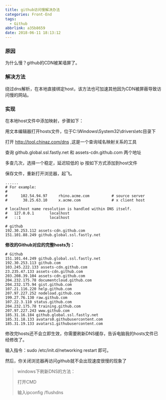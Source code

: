 ```yaml
---
title: github访问慢解决办法
categories: Front-End
tags:
  - Github
abbrlink: a35b8659
date: 2018-06-11 18:13:12
---
```


### 原因
为什么慢？github的CDN被某墙屏了。

### 解决方法
绕过dns解析，在本地直接绑定host，该方法也可加速其他因为CDN被屏蔽导致访问慢的网站。

### 实现
在本地host文件中添加映射，步骤如下：

用文本编辑器打开hosts文件，位于C:\Windows\System32\drivers\etc目录下

打开 http://tool.chinaz.com/dns ,这是一个查询域名映射关系的工具

查询 github.global.ssl.fastly.net 和 assets-cdn.github.com 两个地址

多查几次，选择一个稳定，延迟较低的 ip 按如下方式添加到host文件

保存文件，重新打开浏览器，起飞。

```
......
# For example:
#
#      102.54.94.97     rhino.acme.com          # source server
#       38.25.63.10     x.acme.com              # x client host

# localhost name resolution is handled within DNS itself.
#   127.0.0.1       localhost
#   ::1             localhost

# github
192.30.253.112 assets-cdn.github.com
151.101.88.249 github.global.ssl.fastly.net
```

**修改的Github对应的完整hosts为：**
```
# Github
151.101.44.249 github.global.ssl.fastly.net 
192.30.253.113 github.com 
103.245.222.133 assets-cdn.github.com 
23.235.47.133 assets-cdn.github.com 
203.208.39.104 assets-cdn.github.com 
204.232.175.78 documentcloud.github.com 
204.232.175.94 gist.github.com 
107.21.116.220 help.github.com 
207.97.227.252 nodeload.github.com 
199.27.76.130 raw.github.com 
107.22.3.110 status.github.com 
204.232.175.78 training.github.com 
207.97.227.243 www.github.com 
185.31.16.184 github.global.ssl.fastly.net 
185.31.18.133 avatars0.githubusercontent.com 
185.31.19.133 avatars1.githubusercontent.com
```

修改完hosts还不会立即生效，你需要刷新DNS缓存，告诉电脑我的hosts文件已经修改了。

输入指令：sudo /etc/init.d/networking restart 即可。

然后，你关闭浏览器再访问github就不会出现速度很慢的现象了

> windows下刷新DNS的方法：
> 
> 打开CMD
> 
> 输入ipconfig /flushdns